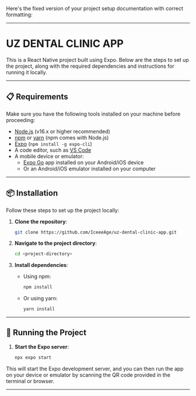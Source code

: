 Here's the fixed version of your project setup documentation with correct formatting:

---

# UZ DENTAL CLINIC APP

This is a React Native project built using Expo. Below are the steps to set up the project, along with the required dependencies and instructions for running it locally.

---

## 📋 Requirements

Make sure you have the following tools installed on your machine before proceeding:

- [Node.js](https://nodejs.org/) (v16.x or higher recommended)
- [npm](https://www.npmjs.com/) or [yarn](https://yarnpkg.com/) (npm comes with Node.js)
- [Expo](https://docs.expo.dev/get-started/installation/) (`npm install -g expo-cli`)
- A code editor, such as [VS Code](https://code.visualstudio.com/)
- A mobile device or emulator:
  - [Expo Go](https://expo.dev/client) app installed on your Android/iOS device
  - Or an Android/iOS emulator installed on your computer

---

## 📦 Installation

Follow these steps to set up the project locally:

1. **Clone the repository**:
   ```bash
   git clone https://github.com/IceeeAge/uz-dental-clinic-app.git
   ```

2. **Navigate to the project directory**:
   ```bash
   cd <project-directory>
   ```

3. **Install dependencies**:

   - Using npm:
     ```bash
     npm install
     ```

   - Or using yarn:
     ```bash
     yarn install
     ```

---

## 🚀 Running the Project

1. **Start the Expo server**:
   ```bash
   npx expo start
   ```

This will start the Expo development server, and you can then run the app on your device or emulator by scanning the QR code provided in the terminal or browser.

---
